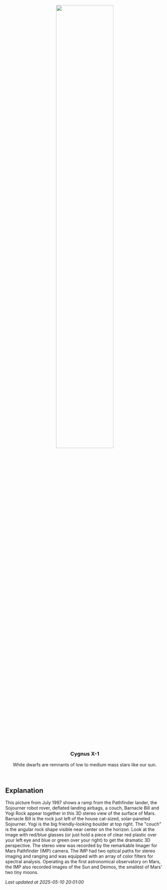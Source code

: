 <p align='center'>
    <img src='https://apod.nasa.gov/apod/image/2505/mars10_st_path_big.jpg' width='60%' />
    <h3 align="center">Cygnus X-1</h3>
    <p align="center">White dwarfs are remnants of low to medium mass stars like our sun.</p>
</p>
<br/>

Explanation
--
This picture from July 1997 shows a ramp from the Pathfinder lander, the Sojourner robot rover, deflated landing airbags, a couch, Barnacle Bill and Yogi Rock appear together in this 3D stereo view of the surface of Mars. Barnacle Bill is the rock just left of the house cat-sized, solar-paneled Sojourner. Yogi is the big friendly-looking boulder at top right. The "couch" is the angular rock shape visible near center on the horizon. Look at the image with red/blue glasses (or just hold a piece of clear red plastic over your left eye and blue or green over your right) to get the dramatic 3D perspective. The stereo view was recorded by the remarkable Imager for Mars Pathfinder (IMP) camera. The IMP had two optical paths for stereo imaging and ranging and was equipped with an array of color filters for spectral analysis.  Operating as the first astronomical observatory on Mars, the IMP also recorded images of the Sun and Deimos, the smallest of Mars' two tiny moons.


*Last updated at 2025-05-10 20:01:00*
